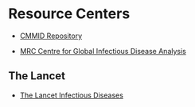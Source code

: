 # Resource Centers 

* [CMMID Repository](https://cmmid.github.io/topics/covid19/)

* [MRC Centre for Global Infectious Disease Analysis](https://www.imperial.ac.uk/mrc-global-infectious-disease-analysis/)

## The Lancet 

* [The Lancet Infectious Diseases](https://www.thelancet.com/journals/laninf/home)
